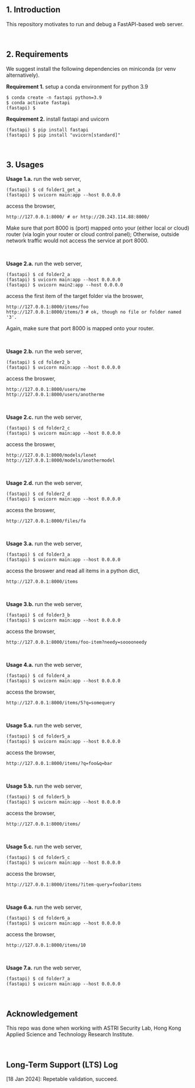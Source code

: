 ## 1. Introduction

This repository motivates to run and debug a FastAPI-based web server.

<br>

## 2. Requirements

We suggest install the following dependencies on miniconda (or venv alternatively).

**Requirement 1.** setup a conda environment for python 3.9
```shell
$ conda create -n fastapi python=3.9
$ conda activate fastapi
(fastapi) $
```

**Requirement 2.** install fastapi and uvicorn
```shell
(fastapi) $ pip install fastapi
(fastapi) $ pip install "uvicorn[standard]"
```

<br>

## 3. Usages

**Usage 1.a.** run the web server,
```shell
(fastapi) $ cd folder1_get_a
(fastapi) $ uvicorn main:app --host 0.0.0.0
```

access the browser, 
```
http://127.0.0.1:8000/ # or http://20.243.114.88:8000/
```

Make sure that port 8000 is (port) mapped onto your (either local or cloud) router (via login your router or cloud control panel); Otherwise, outside network traffic would not access the service at port 8000.

<br>

**Usage 2.a.** run the web server,
```shell
(fastapi) $ cd folder2_a
(fastapi) $ uvicorn main:app --host 0.0.0.0
(fastapi) $ uvicorn main2:app --host 0.0.0.0
```

access the first item of the target folder via the broswer,
```
http://127.0.0.1:8000/items/foo
http://127.0.0.1:8000/items/3 # ok, though no file or folder named '3'.
```

Again, make sure that port 8000 is mapped onto your router.

<br>

**Usage 2.b.** run the web server,
```shell
(fastapi) $ cd folder2_b
(fastapi) $ uvicorn main:app --host 0.0.0.0
```

access the broswer,
```
http://127.0.0.1:8000/users/me
http://127.0.0.1:8000/users/anotherme
```

<br>

**Usage 2.c.** run the web server,
```shell
(fastapi) $ cd folder2_c
(fastapi) $ uvicorn main:app --host 0.0.0.0
```

access the broswer,
```
http://127.0.0.1:8000/models/lenet
http://127.0.0.1:8000/models/anothermodel
```

<br>

**Usage 2.d.** run the web server,
```shell
(fastapi) $ cd folder2_d
(fastapi) $ uvicorn main:app --host 0.0.0.0 
```

access the broswer,
```
http://127.0.0.1:8000/files/fa
```

<br>

**Usage 3.a.** run the web server,
```shell
(fastapi) $ cd folder3_a
(fastapi) $ uvicorn main:app --host 0.0.0.0
```

access the broswer and read all items in a python dict,
```
http://127.0.0.1:8000/items
```

<br>

**Usage 3.b.** run the web server,
```shell
(fastapi) $ cd folder3_b
(fastapi) $ uvicorn main:app --host 0.0.0.0
```

access the browser, 
```
http://127.0.0.1:8000/items/foo-item?needy=sooooneedy
```

<br>

**Usage 4.a.** run the web server,
```shell
(fastapi) $ cd folder4_a
(fastapi) $ uvicorn main:app --host 0.0.0.0
```

access the browser, 
```
http://127.0.0.1:8000/items/5?q=somequery
```


<br>

**Usage 5.a.** run the web server,
```shell
(fastapi) $ cd folder5_a
(fastapi) $ uvicorn main:app --host 0.0.0.0
```

access the browser, 
```
http://127.0.0.1:8000/items/?q=foo&q=bar
```

<br>

**Usage 5.b.** run the web server,
```shell
(fastapi) $ cd folder5_b
(fastapi) $ uvicorn main:app --host 0.0.0.0
```

access the browser, 
```
http://127.0.0.1:8000/items/
```

<br>

**Usage 5.c.** run the web server,
```shell
(fastapi) $ cd folder5_c
(fastapi) $ uvicorn main:app --host 0.0.0.0
```

access the browser,
```
http://127.0.0.1:8000/items/?item-query=foobaritems
```

<br>

**Usage 6.a.** run the web server,
```shell
(fastapi) $ cd folder6_a
(fastapi) $ uvicorn main:app --host 0.0.0.0
```

access the browser,
```
http://127.0.0.1:8000/items/10
```

<br>

**Usage 7.a.** run the web server,
```shell
(fastapi) $ cd folder7_a
(fastapi) $ uvicorn main:app --host 0.0.0.0
```















<br>

## Acknowledgement

This repo was done when working with ASTRI Security Lab, Hong Kong Applied Science and Technology Research Institute.

<br>

## Long-Term Support (LTS) Log

[18 Jan 2024]: Repetable validation, succeed.

